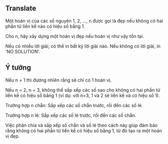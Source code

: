 ## Translate
Một hoán vị của các số nguyên 1, 2, ..., n được gọi là đẹp nếu không có hai phần tử liền kề nào có hiệu số bằng 1.

Cho n, hãy xây dựng một hoán vị đẹp nếu hoán vị như vậy tồn tại.

Nếu có nhiều lời giải, có thể in bất kỳ lời giải nào. Nếu không có lời giải, in 'NO SOLUTION'.

## Ý tưởng
Nếu n = 1 thì đương nhiên rằng sẽ chỉ có 1 hoán vị.

Nếu n = 2, n = 3, không thể sắp xếp các số sao cho không có hai phần tử liền kề có hiệu số bằng 1 (ví dụ: với n=3, 1 và 2 sẽ liền kề và có hiệu số 1).

Trường hợp n chẵn: Sắp xếp các số chẵn trước, rồi đến các số lẻ.

Trường hợp n lẻ: Sắp xếp các số lẻ trước, rồi đến các số chẵn.

Việc phân chia và sắp xếp số chẵn và số lẻ theo cách này giúp đảm bảo rằng không có hai phần tử liền kề có hiệu số bằng 1, từ đó tạo ra một hoán vị đẹp.
